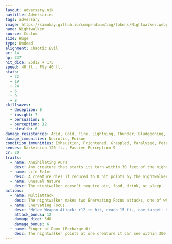 ```yaml
---
layout: adversary.njk
navtitle: Adversaries
tags: adversary
image: https://simokay.github.io/compendium/img/tokens/Nightwalker.webp
name: Nightwalker
source: Custom
size: Huge
type: Undead
alignment: Chaotic Evil
ac: 14
hp: 337
hit_dice: 25d12 + 175
speed: 40 ft., Fly 40 ft.
stats:
  - 22
  - 19
  - 24
  - 6
  - 9
  - 8
skillsaves:
  - deception: 8
  - insight: 7
  - persuasion: 8
  - perception: 12
  - stealth: 6
damage_resistances: Acid, Cold, Fire, Lightning, Thunder; Bludgeoning, Piercing, and Slashing from nonmagical attacks
damage_immunities: Necrotic, Poison
condition_immunities: Exhaustion, Frightened, Grappled, Paralyzed, Petrified, Poisoned, Prone, Restrained
senses: Darkvision 120 ft., Passive Perception 9
cr: 20
traits:
  - name: Annihilating Aura
    desc: Any creature that starts its turn within 30 feet of the nightwalker must succeed on a DC 21 Constitution saving throw or take 21 (6d6) necrotic damage. Undead are immune to this aura.
  - name: Life Eater
    desc: A creature dies if reduced to 0 hit points by the nightwalker and can't be revived except by a wish spell.
  - name: Unusual Nature
    desc: The nightwalker doesn't require air, food, drink, or sleep.
actions:
  - name: Multiattack
    desc: The nightwalker makes two Enervating Focus attacks, one of which can be replaced by Finger of Doom, if available.
  - name: Enervating Focus
    desc: "Melee Weapon Attack: +12 to hit, reach 15 ft., one target. Hit: 28 (5d8 + 6) necrotic damage. The target must succeed on a DC 21 Constitution saving throw or its hit point maximum is reduced by an amount equal to the necrotic damage taken. This reduction lasts until the target finishes a long rest. The target dies if its hit point maximum is reduced to 0."
    attack_bonus: 12
    damage_dice: 5d8
    damage_bonus: 6
  - name: Finger of Doom (Recharge 6)
    desc: The nightwalker points at one creature it can see within 300 feet of it. The target must succeed on a DC 21 Wisdom saving throw or take 39 (6d12) necrotic damage and become frightened until the end of the nightwalker's next turn. While frightened in this way, the creature is also paralyzed. If a target's saving throw is successful, the target is immune to the nightwalker's Finger of Doom for the next 24 hours.
---
```


